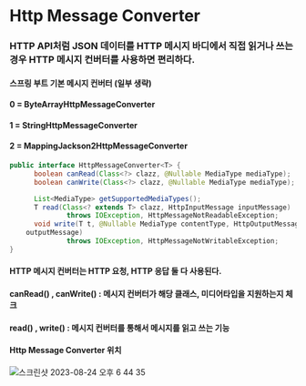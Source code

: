 # Http Message Converter

### HTTP API처럼 JSON 데이터를 HTTP 메시지 바디에서 직접 읽거나 쓰는 경우 HTTP 메시지 컨버터를 사용하면 편리하다.


#### 스프링 부트 기본 메시지 컨버터 (일부 생략)
#### 0 = ByteArrayHttpMessageConverter
#### 1 = StringHttpMessageConverter
#### 2 = MappingJackson2HttpMessageConverter

```java
public interface HttpMessageConverter<T> {
      boolean canRead(Class<?> clazz, @Nullable MediaType mediaType);
      boolean canWrite(Class<?> clazz, @Nullable MediaType mediaType);

      List<MediaType> getSupportedMediaTypes();
      T read(Class<? extends T> clazz, HttpInputMessage inputMessage)
              throws IOException, HttpMessageNotReadableException;
      void write(T t, @Nullable MediaType contentType, HttpOutputMessage
    outputMessage)
              throws IOException, HttpMessageNotWritableException;
}
```

#### HTTP 메시지 컨버터는 HTTP 요청, HTTP 응답 둘 다 사용된다.
#### canRead() , canWrite() : 메시지 컨버터가 해당 클래스, 미디어타입을 지원하는지 체크 
#### read() , write() : 메시지 컨버터를 통해서 메시지를 읽고 쓰는 기능


#### Http Message Converter 위치 
![스크린샷 2023-08-24 오후 6 44 35](https://github.com/CentLee/BookMD/assets/35019052/0a39fdc6-5cfd-451f-ae1b-b4e75828cf66)
